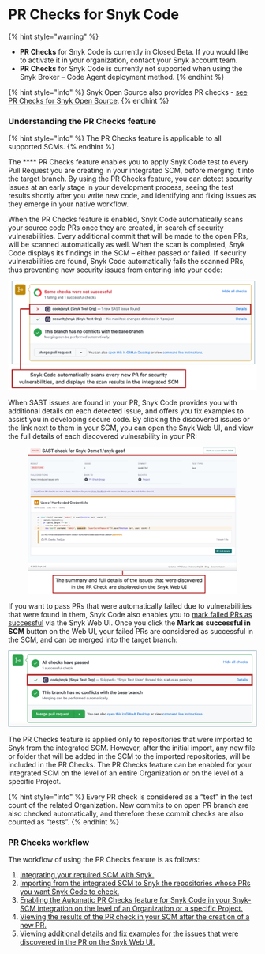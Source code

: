 # PR Checks for Snyk Code

{% hint style="warning" %}
* **PR Checks** for Snyk Code is currently in Closed Beta. If you would like to activate it in your organization, contact your Snyk account team.
* **PR Checks** for Snyk Code is currently not supported when using the Snyk Broker – Code Agent deployment method.
{% endhint %}

{% hint style="info" %}
Snyk Open Source also provides PR checks - [see PR Checks for Snyk Open Source](../../snyk-open-source/pr-checks-for-snyk-open-source/).
{% endhint %}

### Understanding the PR Checks feature

{% hint style="info" %}
The PR Checks feature is applicable to all supported SCMs.
{% endhint %}

The **** PR Checks feature enables you to apply Snyk Code test to every Pull Request you are creating in your integrated SCM, before merging it into the target branch. By using the PR Checks feature, you can detect security issues at an early stage in your development process, seeing the test results shortly after you write new code, and identifying and fixing issues as they emerge in your native workflow.

When the PR Checks feature is enabled, Snyk Code automatically scans your source code PRs once they are created, in search of security vulnerabilities. Every additional commit that will be made to the open PRs, will be scanned automatically as well. When the scan is completed, Snyk Code displays its findings in the SCM – either passed or failed. If security vulnerabilities are found, Snyk Code automatically fails the scanned PRs, thus preventing new security issues from entering into your code:

![](<../../../.gitbook/assets/Snyk Code - PR Checks - GitHub - Some Checks Failed - Intro.png>)

When SAST issues are found in your PR, Snyk Code provides you with additional details on each detected issue, and offers you fix examples to assist you in developing secure code. By clicking the discovered issues or the link next to them in your SCM, you can open the Snyk Web UI, and view the full details of each discovered vulnerability in your PR:

<figure><img src="../../../.gitbook/assets/image (3).png" alt=""><figcaption></figcaption></figure>

If you want to pass PRs that were automatically failed due to vulnerabilities that were found in them, Snyk Code also enables you to [mark failed PRs as successful](viewing-and-working-with-the-pr-check-results-on-the-snyk-web-ui.md#\_ref105582006) via the Snyk Web UI. Once you click the **Mark as successful in SCM** button on the Web UI, your failed PRs are considered as successful in the SCM, and can be merged into the target branch:

![](<../../../.gitbook/assets/Snyk Code - PR Checks - Mark as successful - On GitHub.png>)

The PR Checks feature is applied only to repositories that were imported to Snyk from the integrated SCM. However, after the initial import, any new file or folder that will be added in the SCM to the imported repositories, will be included in the PR Checks. The PR Checks feature can be enabled for your integrated SCM on the level of an entire Organization or on the level of a specific Project.

{% hint style="info" %}
Every PR check is considered as a “test” in the test count of the related Organization. New commits to on open PR branch are also checked automatically, and therefore these commit checks are also counted as “tests”.
{% endhint %}

### PR Checks workflow

The workflow of using the PR Checks feature is as follows:

1. [Integrating your required SCM with Snyk.](../getting-started-with-snyk-code/activating-snyk-code-using-the-web-ui/step-2-integrating-your-source-control-system-with-snyk-code.md)
2. [Importing from the integrated SCM to Snyk the repositories whose PRs you want Snyk Code to check.](../getting-started-with-snyk-code/activating-snyk-code-using-the-web-ui/step-3-importing-repositories-to-snyk-for-the-snyk-code-testing/)
3. [Enabling the Automatic PR Checks feature for Snyk Code in your Snyk-SCM integration on the level of an Organization or a specific Project.](enabling-pr-checks-for-snyk-code.md)
4. [Viewing the results of the PR check in your SCM after the creation of a new PR.](viewing-the-pr-checks-in-your-scm.md)
5. [Viewing additional details and fix examples for the issues that were discovered in the PR on the Snyk Web UI.](viewing-and-working-with-the-pr-check-results-on-the-snyk-web-ui.md)
